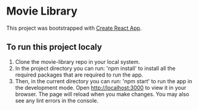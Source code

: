 # Movie Library

This project was bootstrapped with [Create React App](https://github.com/facebook/create-react-app).

## To run this project localy
1) Clone the movie-library repo in your local system.
2) In the project directory you can run: 'npm install' to install all the required packages that are required to run the app.
3) Then, in the current directory you can run: 'npm start' to run the app in the development mode. 
Open [http://localhost:3000](http://localhost:3000) to view it in your browser.
The page will reload when you make changes. You may also see any lint errors in the console.
